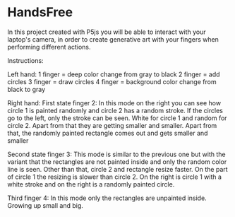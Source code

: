 # HandsFree

In this project created with P5js you will be able to interact with your laptop's camera, in order to create generative art with your fingers when performing different actions.

Instructions:

Left hand:
1 finger = deep color change from gray to black
2 finger = add circles
3 finger = draw circles
4 finger = background color change from black to gray

Right hand:
First state finger 2:
In this mode on the right you can see how circle 1 is painted randomly and circle 2 has a random stroke.
If the circles go to the left, only the stroke can be seen. White for circle 1 and random for circle 2.
Apart from that they are getting smaller and smaller.
Apart from that, the randomly painted rectangle comes out and gets smaller and smaller

Second state finger 3:
This mode is similar to the previous one but with the variant that the rectangles are not painted inside and only the random color line is seen.
Other than that, circle 2 and rectangle resize faster.
On the part of circle 1 the resizing is slower than circle 2.
On the right is circle 1 with a white stroke and on the right is a randomly painted circle.

Third finger 4:
In this mode only the rectangles are unpainted inside. Growing up small and big.
